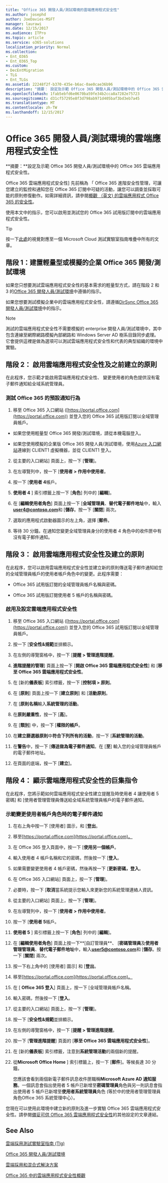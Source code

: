 ```yaml
---
title: "Office 365 開發人員/測試環境的雲端應用程式安全性"
ms.author: josephd
author: JoeDavies-MSFT
manager: laurawi
ms.date: 12/15/2017
ms.audience: ITPro
ms.topic: article
ms.service: o365-solutions
localization_priority: Normal
ms.collection:
- Ent_O365
- Ent_O365_Top
ms.custom:
- DecEntMigration
- TLG
- Ent_TLGs
ms.assetid: 22248f2f-b370-435e-b6ac-0ae0cae36b96
description: "摘要： 設定及示範 Office 365 開發人員/測試環境中的 Office 365 雲端應用程式安全性。"
ms.openlocfilehash: 1fab5ebfd6e0670ba59fe34b2cca8a7282e75723
ms.sourcegitcommit: d31cf57295e8f3d798ab971d405baf3bd3eb7a45
ms.translationtype: MT
ms.contentlocale: zh-TW
ms.lasthandoff: 12/15/2017
---
```

# <a name="cloud-app-security-for-your-office-365-devtest-environment"></a>Office 365 開發人員/測試環境的雲端應用程式安全性

 **摘要：**設定及示範 Office 365 開發人員/測試環境中的 Office 365 雲端應用程式安全性。
  
Office 365 雲端應用程式安全性] 先前稱為 「 Office 365 進階安全性管理，可讓您建立的監控和通知您在 Office 365 訂閱中可疑的活動，讓您可以調查並採取可能的原則修復動作。如需詳細資訊，請參閱[概觀 （英文) 的雲端應用程式 Office 365 的安全性](https://support.office.com/article/Overview-of-Advanced-Security-Management-in-Office-365-81f0ee9a-9645-45ab-ba56-de9cbccab475)。
  
使用本文中的指示，您可以啟用並測試您的 Office 365 試用版訂閱中的雲端應用程式安全性。
  
> [!TIP]
> 按一下[此處](http://aka.ms/catlgstack)的視覺對應至一個 Microsoft Cloud 測試實驗室指南堆疊中所有的文章。
  
## <a name="phase-1-build-out-your-lightweight-or-simulated-enterprise-office-365-devtest-environment"></a>階段 1：建置輕量型或模擬的企業 Office 365 開發/測試環境

如果您只想要測試雲端應用程式安全性的基本需求的輕量型方式，請在階段 2 和 3 的[Office 365 開發人員/測試環境](office-365-dev-test-environment.md)中遵循的指示。
  
如果您想要測試模擬企業中的雲端應用程式安全性，請遵循[DirSync Office 365 開發人員/測試環境](dirsync-for-your-office-365-dev-test-environment.md)中的指示。
  
> [!NOTE]
> 測試的雲端應用程式安全性不需要模擬的 enterprise 開發人員/測試環境中，其中包含連線至網際網路模擬內部網路和 Windows Server AD 樹系目錄同步處理。它會提供這裡是做為選項可以測試雲端應用程式安全性和代表的典型組織的環境中實驗。 
  
## <a name="phase-2-before-enabling-cloud-app-security-and-creating-a-policy"></a>階段 2： 啟用雲端應用程式安全性及之前建立的原則

在此程序，您示範才能啟用雲端應用程式安全性、 變更使用者的角色提供沒有電子郵件通知給全域系統管理員。
  
### <a name="test-the-default-notification-behavior-of-office-365"></a>測試 Office 365 的預設通知行為

1. 移至 Office 365 入口網站 ([https://portal.office.com](https://portal.office.com)) 並登入您的 Office 365 試用版訂閱以全域管理員帳戶。
    
  - 如果您使用輕量型 Office 365 開發/測試環境，請從本機電腦登入。
    
  - 如果您使用模擬的企業版 Office 365 開發人員/測試環境，使用[Azure 入口網站](https://portal.azure.com)連線到 CLIENT1 虛擬機器，並從 CLIENT1 登入。
    
2. 從主要的入口網站] 頁面上，按一下 [**管理**]。
    
3. 在左導覽列中，按一下 [**使用者 > 作用中使用者**。
    
4. 按一下 [**使用者 4**帳戶。
    
5. **使用者 4** ] 索引標籤上按一下 [**角色**] 列中的 [**編輯**]。
    
6. 在 [**編輯使用者角色**] 頁面上按一下 [**全域管理員**、**替代電子郵件地址**中，輸入**user4@contoso.com**和 [**儲存**。按一下 [**關閉**] 兩次。
    
7. 選取的應用程式啟動器圖示的左上角，選擇 [**郵件**。
    
8. 等待 30 分鐘。在通知您變更全域管理員身分的使用者 4 角色中的收件匣中有沒有電子郵件通知。
    
## <a name="phase-3-enable-cloud-app-security-and-create-a-policy"></a>階段 3： 啟用雲端應用程式安全性及建立的原則

在此程序，您可以啟用雲端應用程式安全性並建立新的原則傳送電子郵件通知給您的全域管理員帳戶的使用者帳戶角色中的變更。此程序需要：
  
- Office 365 試用版訂閱的全域管理員帳戶名稱與密碼。
    
- Office 365 試用版訂閱使用者 5 帳戶的名稱與密碼。
    
### <a name="enable-and-configure-cloud-app-security"></a>啟用及設定雲端應用程式安全性

1. 移至 Office 365 入口網站 ([https://portal.office.com](https://portal.office.com)) 並登入您的 Office 365 試用版訂閱以全域管理員帳戶。
    
2. 按一下 [**安全性&amp;規範**並排顯示。
    
3. 在左側的導覽窗格中，按一下 [**提醒 > 管理進階提醒**。
    
4. **進階提醒的管理**] 頁面上按一下 [**開啟 Office 365 雲端應用程式安全性**] 和 [**移至 Office 365 雲端應用程式安全性**。
    
5. 在 [新的**儀表板**] 索引標籤，按一下 [**控制項 > 原則**。
    
6. 在 [**原則**] 頁面上按一下 [**建立原則**] 和 [**活動原則**。
    
7. 在 [**原則名稱**輸入**系統管理的活動**。
    
8. 在**原則嚴重性**，按一下 [**高**]。
    
9. 在 [**類別**] 中，按一下 [**權限的帳戶**。
    
10. 在**建立篩選器原則**中**符合下列所有的活動**，按一下 [**系統管理的活動**。
    
11. 在**警告**中，按一下 [**傳送做為電子郵件通知**。在 [**至**] 輸入您的全域管理員帳戶的電子郵件地址。
    
12. 在頁面的底端，按一下 [**建立**]。
    
## <a name="phase-4-show-cloud-app-security-in-action"></a>階段 4： 顯示雲端應用程式安全性的巨集指令

在此程序，您將示範如何雲端應用程式安全性建立提醒及時使用者 4 讓使用者 5 密碼] 和 [使用者管理管理員傳送給全域系統管理員帳戶的電子郵件通知。
  
### <a name="demonstrate-email-notification-for-a-change-in-user-account-roles"></a>示範變更使用者帳戶角色時的電子郵件通知

1. 在右上角中按一下 [使用者] 圖示，和 [**登出**。
    
2. 移至[https://portal.office.com](https://portal.office.com)。
    
3. 在 Office 365 登入頁面中，按一下 [**使用另一個帳戶**。
    
4. 輸入使用者 4 帳戶名稱和它的密碼，然後按一下 [**登入**。
    
5. 如果需要變更使用者 4 帳戶密碼，然後再按一下 [**更新密碼，登入**。
    
6. 在 Office 365 入口網站] 頁面上，按一下 [**管理**]。
    
7. 必要時，按一下 [**取消**當系統提示您輸入來更新您的系統管理連絡人資訊。
    
8. 從主要的入口網站] 頁面上，按一下 [**管理**]。
    
9. 在左導覽列中，按一下 [**使用者 > 作用中使用者**。
    
10. 按一下 [**使用者 5**帳戶。
    
11. **使用者 5** ] 索引標籤上按一下 [**角色**] 列中的 [**編輯**]。
    
12. 在 [**編輯使用者角色**] 頁面上按一下**[自訂管理員**、 [**密碼管理員**及**使用者管理管理員**、**替代電子郵件地址**中，輸入**user5@contoso.com**和 [**儲存**。按一下 [**關閉**] 兩次。
    
13. 按一下右上角中的 [使用者] 圖示] 和 [**登出**。 
    
14. 移至[https://portal.office.com](https://portal.office.com)。
    
15. 在 [ **Office 365 登入**] 頁面上，按一下 [全域管理員帳戶名稱。
    
16. 輸入密碼，然後按一下 [**登入**。
    
17. 從主要的入口網站] 頁面上，按一下 [**管理**]。
    
18. 按一下 [**安全性&amp;規範**並排顯示。
    
19. 在左側的導覽窗格中，按一下 [**提醒 > 管理進階提醒**。
    
20. 按一下 [**管理進階提醒**] 頁面的 [**移至 Office 365 雲端應用程式安全性**]。
    
21. 在 [新的**儀表板**] 索引標籤，注意到**系統管理活動**的兩個新的提醒。
    
22. 從**Microsoft Office Home** ] 索引標籤上，按一下 [**郵件**]。等候長達 30 分鐘。 
    
    您應該會看到兩個新電子郵件訊息收件匣職稱**Microsoft Azure AD 通知服務**。一個訊息會指出使用者 5 帳戶已新增至**密碼管理員**角色與另一則訊息會指出使用者 5 帳戶已新增至**使用者系統管理員**角色 (等於中的使用者管理管理員角色Office 365 系統管理中心）。
    
您現在可以使用此環境中建立新的原則及進一步實驗 Office 365 雲端應用程式安全性。請參閱[備妥可供 Office 365 雲端應用程式安全性](https://support.office.com/article/Get-ready-for-Office-365-Cloud-App-Security-d9ee4d67-f2b3-42b4-9c9e-c4529904990a)的其他設定的文章連結。
  
## <a name="see-also"></a>See Also

[雲端採用測試實驗室指南 (Tlg)](cloud-adoption-test-lab-guides-tlgs.md)
  
[Office 365 開發人員/測試環境](office-365-dev-test-environment.md)
  
[雲端採用和混合式解決方案](cloud-adoption-and-hybrid-solutions.md)

[Office 365 中的雲端應用程式安全性概觀](https://support.office.com/article/Overview-of-Advanced-Security-Management-in-Office-365-81f0ee9a-9645-45ab-ba56-de9cbccab475)


